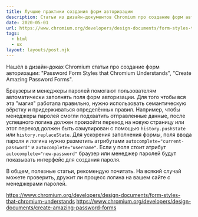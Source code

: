 ```yaml
---
title: Лучшие практики создания форм авторизации
description: Статьи из дизайн-документов Chromium про создание форм авторизации
date: 2020-05-01
url: https://www.chromium.org/developers/design-documents/form-styles-that-chromium-understands https://www.chromium.org/developers/design-documents/create-amazing-password-forms
tags:
  - html
  - ux
layout: layouts/post.njk
---
```

Нашёл в дизайн-доках Chromium статьи про создание форм авторизации: "Password Form Styles that Chromium Understands", "Create Amazing Password Forms".

Браузеры и менеджеры паролей помогают пользователям автоматически заполнять поля форм авторизации. Для того чтобы вся эта "магия" работала правильно, нужно использовать семантическую вёрстку и придерживаться определённых правил. Например, чтобы менеджеры паролей смогли подхватить отправленные данные, после успешного логина должен произойти переход на новую страницу или этот переход должен быть сэмулирован с помощью `history.pushState` или `history.replaceState`. Для ускорения заполнения формы, поля ввода пароля и логина нужно разметить атрибутами `autocomplete="current-password"` и `autocomplete="username"`. Если у поля стоит атрибут `autocomplete="new-password"` браузер или менеджер паролей будут показывать интерфейс для создания пароля.

В общем, полезные статьи, рекомендую почитать. На всякий случай можете проверить, дружит ли процесс логина на вашем сайте с менеджерами паролей.

https://www.chromium.org/developers/design-documents/form-styles-that-chromium-understands
https://www.chromium.org/developers/design-documents/create-amazing-password-forms

